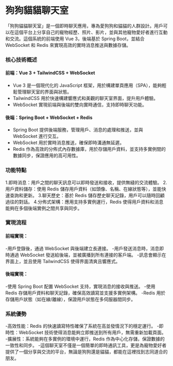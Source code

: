 狗狗貓貓聊天室
============
「狗狗貓貓聊天室」是一個即時聊天應用，專為愛狗狗和貓貓的人群設計。用戶可以在這個平台上分享自己的寵物經歷、照片、影片，並與其他寵物愛好者進行互動和交流。這個系統的前端使用 Vue 3，後端基於 Spring Boot，並結合 WebSocket 和 Redis 來實現高效的實時消息推送與數據存儲。

### 核心技術概述
#### 前端：Vue 3 + TailwindCSS + WebSocket

- Vue 3 是一個現代化的 JavaScript 框架，用於構建單頁應用（SPA），能夠輕鬆管理聊天室的界面與狀態。
- TailwindCSS 用於快速構建響應式和美觀的聊天室界面，提升用戶體驗。
- WebSocket 實現前端與後端的雙向實時通信，支持即時聊天功能。
#### 後端：Spring Boot + WebSocket + Redis

- Spring Boot 提供後端服務，管理用戶、消息的處理和推送，並與 WebSocket 進行交互。
- WebSocket 用於實時消息推送，確保即時溝通無延遲。
- Redis 作為高效的分佈式內存數據庫，用於存儲用戶資料，並支持多實例間的數據同步，保證應用的高可用性。
### 功能特點
1.即時消息：用戶之間的聊天訊息可以即時發送和接收，提供無縫的交流體驗。
2.用戶資料儲存：使用 Redis 儲存用戶資料（如頭像、名稱、在線狀態等），並能快速查詢和更新。
3.聊天歷史：基於 Redis 儲存歷史聊天記錄，用戶可以隨時回顧過往的對話。
4.分佈式架構：應用支持多實例運行，Redis 使得用戶資料和消息能夠在多個後端實例之間共享與同步。
### 實現流程
#### 前端實現：

-用戶登錄後，通過 WebSocket 與後端建立長連接。
-用戶發送消息時，消息即時通過 WebSocket 發送給後端，並被廣播到所有連接的客戶端。
-訊息會顯示在界面上，並且使用 TailwindCSS 使得界面清爽且響應式。
#### 後端實現：

-使用 Spring Boot 配置 WebSocket 支持，實現消息的接收與推送。
-使用 Redis 存儲用戶資料和聊天記錄，確保高效讀寫並支援多實例架構。
-Redis 用於存儲用戶狀態（如在線/離線），保證用戶狀態在多伺服器間同步。
### 系統優勢
-高效性能：Redis 的快速讀寫特性確保了系統在高並發情況下的穩定運行。
-即時性：WebSocket 技術使得消息能夠立即推送到所有用戶，無需重新加載頁面。
-擴展性：系統能夠在多實例的環境中運行，Redis 作為中心化存儲，保證數據的一致性和同步。
-這個聊天室不僅是一個簡單的即時通訊工具，更是為寵物愛好者提供了一個分享與交流的平台，無論是狗狗還是貓貓，都能在這裡找到志同道合的朋友。
